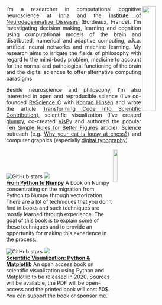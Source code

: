 <p align="justify">
<img src="https://raw.githubusercontent.com/rougier/scientific-visualization-book/master/images/cover.png" width="27%" align="right"/>
  I’m a researcher in computational cognitive neuroscience at <a href="https://www.inria.fr/en/">Inria</a> and the
<a href="http://www.imn-bordeaux.org/en/">Institute of Neurodegenerative Diseases</a> (Bordeaux, France). I’m investigating
decision making, learning and cognition using computational models of the brain
and distributed, numerical and adaptive computing, a.k.a. artificial neural
networks and machine learning. My research aims to irrigate the fields of
philosophy with regard to the mind-body problem, medicine to account for the
normal and pathological functioning of the brain and the digital sciences to
offer alternative computing paradigms.</p>

<p align="justify">
Beside neuroscience and philosophy, I’m also interested in open and
reproducible science (I’ve co-founded <a href="https://rescience.github.io">ReScience C</a> with <a href="http://khinsen.net/">Konrad Hinsen</a> and
wrote the article <a href="https://www.frontiersin.org/articles/10.3389/fninf.2017.00069/full">Transforming Code into Scientific Contribution</a>), scientific
visualization (I’ve created <a href="https://glumpy.github.io">glumpy</a>, co-created <a href="http://vispy.org">VisPy</a> and authored the
popular <a href="https://journals.plos.org/ploscompbiol/article?id=10.1371/journal.pcbi.1003833">Ten Simple Rules for Better Figures</a> article), Science outreach
(e.g. <a href="https://theconversation.com/why-your-cat-is-lousy-at-chess-yet-way-smarter-than-even-the-most-advanced-ai-125581">
Why your cat is lousy at chess?</a>) and computer graphics (especially <a href="https://fr.slideshare.net/NicolasRougier1/siggraph-2018-digital-typography">digital
typography</a>).<br/><br/>

<img src="https://raw.githubusercontent.com/rougier/rougier/master/rougier.png" width="15%" align="right"/>

</p><br/><br/>


![GitHub stars](https://img.shields.io/github/stars/rougier/from-python-to-numpy?style=social)
![](https://img.shields.io/badge/Scientific_Python-Volume_I-orange?style=flat)  
[**From Python to Numpy**](https://www.labri.fr/perso/nrougier/from-python-to-numpy/) A book on Numpy concentrating on the migration from Python to Numpy through vectorization. There are a lot of techniques that you don't find in books and such techniques are mostly learned through experience. The goal of this book is to explain some of these techniques and to provide an opportunity for making this experience in the process.

![GitHub stars](https://img.shields.io/github/stars/rougier/scientific-visualization-book?style=social)
![](https://img.shields.io/badge/Scientific_Python-Volume_II-orange?style=flat)  
[**Scientific Visualization: Python & Matplotlib**](https://github.com/rougier/scientific-visualization-book) An open access book on scientific visualization using Python and Matplotlib to be released in 2020. Sources will be available, the PDF will be open-access and the printed book will cost 50$. You can [support](https://www.paypal.me/NicolasPRougier/25) the book or [sponsor me](https://github.com/sponsors/rougier).



